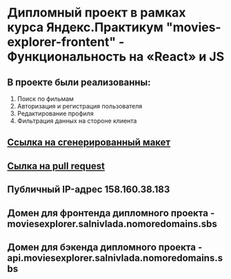# Дипломный проект в рамках курса Яндекс.Практикум "movies-explorer-frontent" - Функциональность на «React» и JS

## В проекте были реализованны:
1. Поиск по фильмам
2. Авторизация и регистрация пользователя
3. Редактирование профиля
4. Фильтрация данных на стороне клиента


## [Ссылка на сгенерированный макет](https://disk.yandex.ru/d/9PgLeBjOAlc2Lw)
## [Сылка на pull request](https://github.com/SalniVlada/movies-explorer-frontend/pull/2)

## Публичный IP-адрес 158.160.38.183
## Домен для фронтенда дипломного проекта - moviesexplorer.salnivlada.nomoredomains.sbs
## Домен для бэкенда дипломного проекта - api.moviesexplorer.salnivlada.nomoredomains.sbs